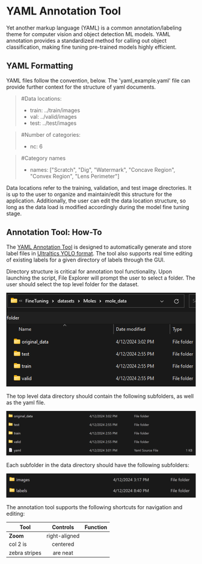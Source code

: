 # YAML Annotation Tool

Yet another markup language (YAML) is a common annotation/labeling theme for computer vision and object detection ML models. YAML annotation provides a standardized method for calling out object classification, making fine tuning pre-trained models highly efficient.

## YAML Formatting

YAML files follow the convention, below. The 'yaml_example.yaml' file can provide further context for the structure of yaml documents.

> #Data locations:
>    - train: ../train/images
>    - val: ../valid/images
>    - test: ../test/images

> #Number of categories:
>    - nc: 6

> #Category names
>   - names: ["Scratch", "Dig", "Watermark", "Concave Region", "Convex Region", "Lens Perimeter"]

Data locations refer to the training, validation, and test image directories. It is up to the user to organize and maintain/edit this structure for the application. Additionally, the user can edit the data location structure, so long as the data load is modified accordingly during the model fine tuning stage.

## Annotation Tool: How-To

The [YAML Annotation Tool](annotation.py) is designed to automatically generate and store label files in [Ultraltics YOLO format](https://docs.ultralytics.com/datasets/detect/). The tool also supports real time editing of existing labels for a given directory of labels through the GUI. 

Directory structure is critical for annotation tool functionality. Upon launching the script, File Explorer will prompt the user to select a folder. The user should select the top level folder for the dataset.

![image](./assets/top_dir.png)

The top level data directory should contain the following subfolders, as well as the yaml file.

![image](./assets/data_folder.png)

Each subfolder in the data directory should have the following subfolders:

![image](./assets/folders.png)

The annotation tool supports the following shortcuts for navigation and editing:

| Tool          | Controls      | Function     |
| ------------- |:-------------:|-------------:|
| **Zoom**      | right-aligned |              |
| col 2 is      | centered      |              |
| zebra stripes | are neat      |              |

